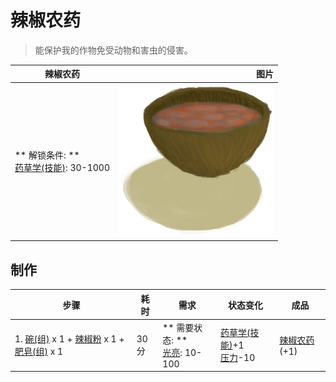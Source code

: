 # 辣椒农药  
> 能保护我的作物免受动物和害虫的侵害。  
  
  辣椒农药  |   图片   
 ----  |  ----:   
 ** 解锁条件: **<br>[药草学(技能)](Skill_Herbology.md): 30-1000  |  <img decoding="async" src="Sprite/Pesticide.png" href="a.md" style="max-width:300px;max-height:300px;">   
  
## 制作  
步骤  |  耗时  |  需求  |  状态变化  |  成品  
----  |  ----  |  ----  |  ----  |  ----  
1. [碗(组)](GpTag_Bowl.md) x 1 + [辣椒粉](ChiliPowder.md) x 1 + [肥皂(组)](GpTag_Soap.md) x 1  |  30分  |  ** 需要状态: **<br>[光亮](Light.md): 10-100  |  [药草学(技能)](Skill_Herbology.md)+1<br>[压力](Stress.md)-10  |  [辣椒农药](LQ_PesticideChilli.md)(+1)  


<script>document.title="辣椒农药 - 卡牌生存百科 Card Survival Wiki";</script>